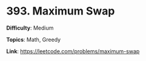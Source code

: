 # 393. Maximum Swap

**Difficulty**: Medium

**Topics**: Math, Greedy

**Link**: https://leetcode.com/problems/maximum-swap
